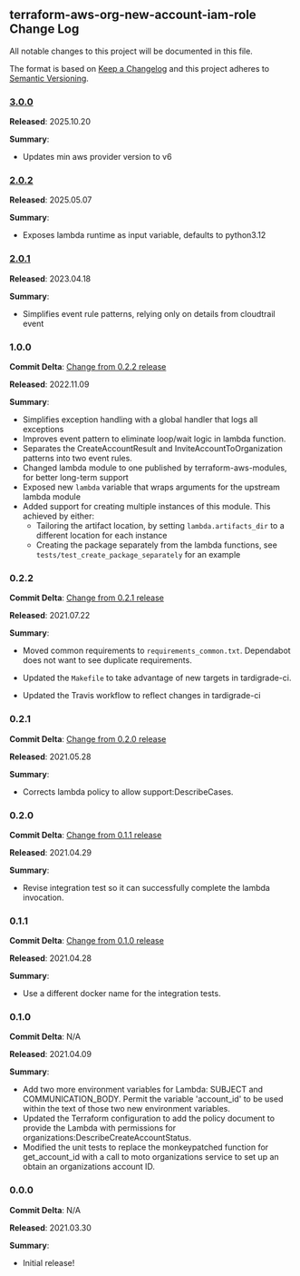 ## terraform-aws-org-new-account-iam-role Change Log

All notable changes to this project will be documented in this file.

The format is based on [Keep a Changelog](http://keepachangelog.com/) and this project adheres to [Semantic Versioning](http://semver.org/).

### [3.0.0](https://github.com/plus3it/terraform-aws-org-new-account-support-case/releases/tag/3.0.0)

**Released**: 2025.10.20

**Summary**:

* Updates min aws provider version to v6

### [2.0.2](https://github.com/plus3it/terraform-aws-org-new-account-support-case/releases/tag/2.0.2)

**Released**: 2025.05.07

**Summary**:

* Exposes lambda runtime as input variable, defaults to python3.12

### [2.0.1](https://github.com/plus3it/terraform-aws-org-new-account-support-case/releases/tag/2.0.1)

**Released**: 2023.04.18

**Summary**:

* Simplifies event rule patterns, relying only on details from cloudtrail event

### 1.0.0

**Commit Delta**: [Change from 0.2.2 release](https://github.com/plus3it/terraform-aws-org-new-account-support-case/compare/0.2.2...1.0.0)

**Released**: 2022.11.09

**Summary**:

*   Simplifies exception handling with a global handler that logs all exceptions
*   Improves event pattern to eliminate loop/wait logic in lambda function.
*   Separates the CreateAccountResult and InviteAccountToOrganization patterns into two event rules.
*   Changed lambda module to one published by terraform-aws-modules, for better long-term support
*   Exposed new `lambda` variable that wraps arguments for the upstream lambda module
*   Added support for creating multiple instances of this module. This achieved by either:
    *   Tailoring the artifact location, by setting `lambda.artifacts_dir` to a different location for each instance
    *   Creating the package separately from the lambda functions, see `tests/test_create_package_separately` for an example

### 0.2.2

**Commit Delta**: [Change from 0.2.1 release](https://github.com/plus3it/terraform-aws-org-new-account-support-case/compare/0.2.1...0.2.2)

**Released**: 2021.07.22

**Summary**:

*   Moved common requirements to `requirements_common.txt`.  Dependabot
    does not want to see duplicate requirements.

*   Updated the `Makefile` to take advantage of new targets in tardigrade-ci.

*   Updated the Travis workflow to reflect changes in tardigrade-ci

### 0.2.1

**Commit Delta**: [Change from 0.2.0 release](https://github.com/plus3it/terraform-aws-org-new-account-support-case/compare/0.2.0...0.2.1)

**Released**: 2021.05.28

**Summary**:

*   Corrects lambda policy to allow support:DescribeCases.

### 0.2.0

**Commit Delta**: [Change from 0.1.1 release](https://github.com/plus3it/terraform-aws-org-new-account-support-case/compare/0.1.1...0.2.0)

**Released**: 2021.04.29

**Summary**:

*   Revise integration test so it can successfully complete the lambda
    invocation.

### 0.1.1

**Commit Delta**: [Change from 0.1.0 release](https://github.com/plus3it/terraform-aws-org-new-account-support-case/compare/0.1.0...0.1.1)

**Released**: 2021.04.28

**Summary**:

*   Use a different docker name for the integration tests.

### 0.1.0
    
**Commit Delta**: N/A

**Released**: 2021.04.09

**Summary**:
        
*   Add two more environment variables for Lambda:  SUBJECT and
    COMMUNICATION_BODY.  Permit the variable 'account_id' to be used within 
    the text of those two new environment variables.
*   Updated the Terraform configuration to add the policy document to
    provide the Lambda with permissions for 
    organizations:DescribeCreateAccountStatus.
*   Modified the unit tests to replace the monkeypatched function for
    get_account_id with a call to moto organizations service to set up an 
    obtain an organizations account ID.

### 0.0.0

**Commit Delta**: N/A

**Released**: 2021.03.30

**Summary**:

*   Initial release!
